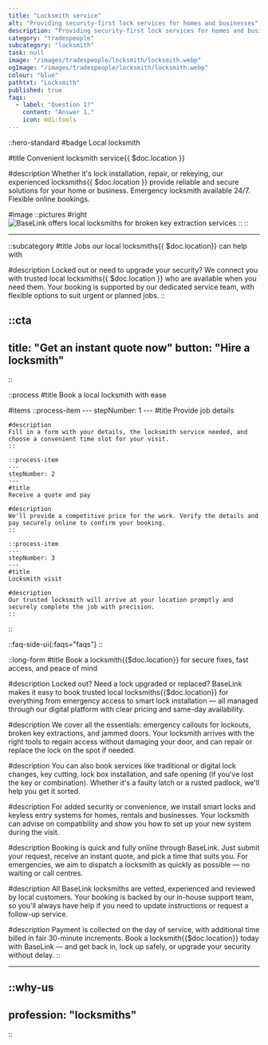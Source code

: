 ```yaml
---
title: "Locksmith service"
alt: "Providing security-first lock services for homes and businesses"
description: "Providing security-first lock services for homes and businesses"
category: "tradespeople"
subcategory: "locksmith"
task: null
image: "/images/tradespeople/locksmith/locksmith.webp"
ogImage: "/images/tradespeople/locksmith/locksmith.webp"
colour: "blue"
pathtxt: "Locksmith"
published: true
faqs:
  - label: "Question 1?"
    content: "Answer 1."
    icon: mdi:tools
---
```


::hero-standard
#badge
Local locksmith

#title
Convenient locksmith service{{ $doc.location }}

#description
Whether it's lock installation, repair, or rekeying, our experienced locksmiths{{ $doc.location }} provide reliable and secure solutions for your home or business. Emergency locksmith available 24/7. Flexible online bookings.

#image
    ::pictures
    #right
    ![BaseLink offers local locksmiths for broken key extraction services](/images/tradespeople/locksmith/locksmith.webp)
    ::
::

---

::subcategory
#title
Jobs our local locksmiths{{ $doc.location}} can help with

#description
Locked out or need to upgrade your security? We connect you with trusted local locksmiths{{ $doc.location }} who are available when you need them. Your booking is supported by our dedicated service team, with flexible options to suit urgent or planned jobs.
::


::cta
---
title: "Get an instant quote now"
button: "Hire a locksmith"
---
::


::process
#title
Book a local locksmith with ease

#items
    ::process-item
    ---
    stepNumber: 1
    ---
    #title
    Provide job details

    #description
    Fill in a form with your details, the locksmith service needed, and choose a convenient time slot for your visit.
    ::
    
    ::process-item
    ---
    stepNumber: 2
    ---
    #title
    Receive a quote and pay

    #description
    We'll provide a competitive price for the work. Verify the details and pay securely online to confirm your booking.
    ::

    ::process-item
    ---
    stepNumber: 3
    ---
    #title
    Locksmith visit

    #description
    Our trusted locksmith will arrive at your location promptly and securely complete the job with precision.
    ::
::


::faq-side-ui{:faqs="faqs"}
::


::long-form
#title
Book a locksmith{{$doc.location}} for secure fixes, fast access, and peace of mind

#description
Locked out? Need a lock upgraded or replaced? BaseLink makes it easy to book trusted local locksmiths{{$doc.location}} for everything from emergency access to smart lock installation — all managed through our digital platform with clear pricing and same-day availability.

#description
We cover all the essentials: emergency callouts for lockouts, broken key extractions, and jammed doors. Your locksmith arrives with the right tools to regain access without damaging your door, and can repair or replace the lock on the spot if needed.

#description
You can also book services like traditional or digital lock changes, key cutting, lock box installation, and safe opening (if you've lost the key or combination). Whether it's a faulty latch or a rusted padlock, we'll help you get it sorted.

#description
For added security or convenience, we install smart locks and keyless entry systems for homes, rentals and businesses. Your locksmith can advise on compatibility and show you how to set up your new system during the visit.

#description
Booking is quick and fully online through BaseLink. Just submit your request, receive an instant quote, and pick a time that suits you. For emergencies, we aim to dispatch a locksmith as quickly as possible — no waiting or call centres.

#description
All BaseLink locksmiths are vetted, experienced and reviewed by local customers. Your booking is backed by our in-house support team, so you'll always have help if you need to update instructions or request a follow-up service.

#description
Payment is collected on the day of service, with additional time billed in fair 30-minute increments. Book a locksmith{{$doc.location}} today with BaseLink — and get back in, lock up safely, or upgrade your security without delay.
::

---

::why-us
---
profession: "locksmiths"
---
::